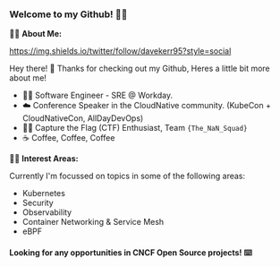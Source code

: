 ### Welcome to my Github! 🐱‍👓

🐱‍💻 **About Me:**

https://img.shields.io/twitter/follow/davekerr95?style=social

Hey there! 👋 
Thanks for checking out my Github, Heres a little bit more about me!

- 👨‍💻 Software Engineer - SRE @ Workday.
- ☁️ Conference Speaker in the CloudNative community. (KubeCon + CloudNativeCon, AllDayDevOps)
- 🐱‍👤 Capture the Flag (CTF) Enthusiast, Team `{The_NaN_Squad}`
- ☕ Coffee, Coffee, Coffee

🐱‍🚀 **Interest Areas:**

Currently I'm focussed on topics in some of the following areas:

- Kubernetes
- Security
- Observability
- Container Networking & Service Mesh
- eBPF

#### Looking for any opportunities in CNCF Open Source projects! ⌨️
